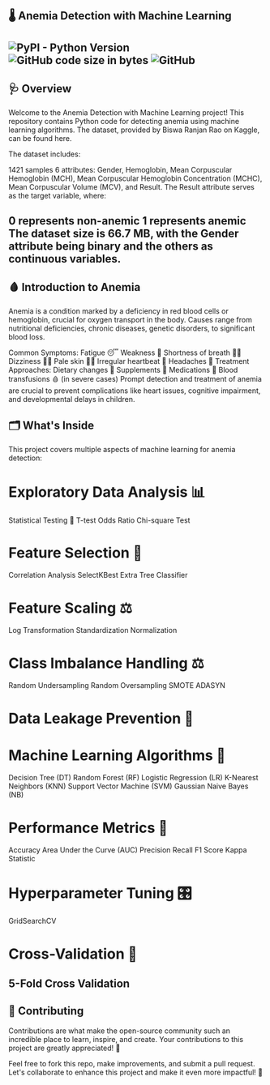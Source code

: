 🌡️ Anemia Detection with Machine Learning
---
![PyPI - Python Version](https://img.shields.io/pypi/pyversions/clang) ![GitHub code size in bytes](https://img.shields.io/github/languages/code-size/maladeep/anemia-detection-with-machine-learning)  ![GitHub](https://img.shields.io/github/license/maladeep/anemia-detection-with-machine-learning)
----

## 🩺 Overview
Welcome to the Anemia Detection with Machine Learning project! This repository contains Python code for detecting anemia using machine learning algorithms. The dataset, provided by Biswa Ranjan Rao on Kaggle, can be found here.

The dataset includes:

1421 samples
6 attributes: Gender, Hemoglobin, Mean Corpuscular Hemoglobin (MCH), Mean Corpuscular Hemoglobin Concentration (MCHC), Mean Corpuscular Volume (MCV), and Result.
The Result attribute serves as the target variable, where:

0 represents non-anemic
1 represents anemic
The dataset size is 66.7 MB, with the Gender attribute being binary and the others as continuous variables.
----

## 🩸 Introduction to Anemia
Anemia is a condition marked by a deficiency in red blood cells or hemoglobin, crucial for oxygen transport in the body. Causes range from nutritional deficiencies, chronic diseases, genetic disorders, to significant blood loss.

Common Symptoms:
Fatigue 😴
Weakness 🥱
Shortness of breath 😮‍💨
Dizziness 😵‍💫
Pale skin 🧑‍⚕️
Irregular heartbeat 💓
Headaches 🤕
Treatment Approaches:
Dietary changes 🍎
Supplements 💊
Medications 💉
Blood transfusions 🩸 (in severe cases)
Prompt detection and treatment of anemia are crucial to prevent complications like heart issues, cognitive impairment, and developmental delays in children.


## 🗂️ What's Inside
This project covers multiple aspects of machine learning for anemia detection:

# Exploratory Data Analysis 📊
Statistical Testing 📐
T-test
Odds Ratio
Chi-square Test
# Feature Selection 🧩
Correlation Analysis
SelectKBest
Extra Tree Classifier
# Feature Scaling ⚖️
Log Transformation
Standardization
Normalization
# Class Imbalance Handling ⚖️
Random Undersampling
Random Oversampling
SMOTE
ADASYN
# Data Leakage Prevention 🚧
# Machine Learning Algorithms 🧠
Decision Tree (DT)
Random Forest (RF)
Logistic Regression (LR)
K-Nearest Neighbors (KNN)
Support Vector Machine (SVM)
Gaussian Naive Bayes (NB)
# Performance Metrics 🏅
Accuracy
Area Under the Curve (AUC)
Precision
Recall
F1 Score
Kappa Statistic
# Hyperparameter Tuning 🎛️
GridSearchCV
# Cross-Validation 🔄
5-Fold Cross Validation
----

## 🤝 Contributing
Contributions are what make the open-source community such an incredible place to learn, inspire, and create. Your contributions to this project are greatly appreciated! 🙌

Feel free to fork this repo, make improvements, and submit a pull request. Let's collaborate to enhance this project and make it even more impactful! 🚀

